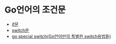# Go언어의 조건문
- [if문](./if.md)
- [switch문](./switch.md)
- [go special switch(Go언어만의 특별한 switch용법들)](./specialgoswitch.md)